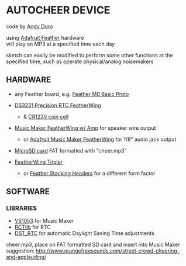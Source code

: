 # AUTOCHEER DEVICE

code by [Andy Doro](https://andydoro.com/)

using [Adafruit Feather](https://www.adafruit.com/feather) hardware  
will play an MP3 at a specified time each day

sketch can easily be modified to perform some other functions at the specified time, such as operate physical/analog noisemakers


## HARDWARE
* any Feather board, e.g. [Feather M0 Basic Proto](https://www.adafruit.com/product/2772)

* [DS3231 Precision RTC FeatherWing](https://www.adafruit.com/product/3028)
  * & [CR1220 coin cell](https://www.adafruit.com/product/380)

* [Music Maker FeatherWing w/ Amp](https://www.adafruit.com/product/3436) for speaker wire output
  * or [Adafruit Music Maker FeatherWing](https://www.adafruit.com/product/3357) for 1/8" audio jack output

* [MicroSD card](https://www.adafruit.com/product/1294) FAT formatted with "cheer.mp3"

* [FeatherWing Tripler](https://www.adafruit.com/product/3417) 
  * or [Feather Stacking Headers](https://www.adafruit.com/product/2830) for a different form factor 



## SOFTWARE
### LIBRARIES
* [VS1053](https://github.com/adafruit/Adafruit_VS1053_Library) for Music Maker
* [RCTlib](https://github.com/adafruit/RTClib) for RTC
* [DST_RTC](https://github.com/andydoro/DST_RTC) for automatic Daylight Saving Time adjustments

cheer.mp3, place on FAT formatted SD card and insert into Music Maker  
suggestion: http://www.orangefreesounds.com/street-crowd-cheering-and-applauding/
